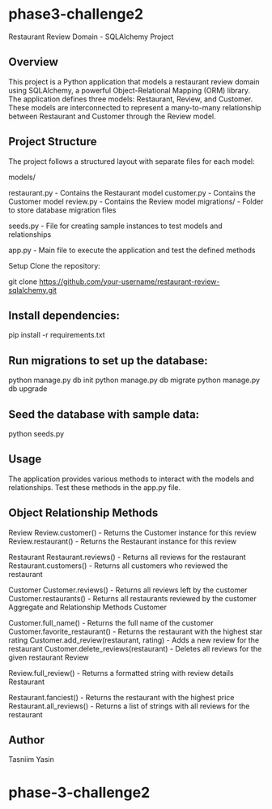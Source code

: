 # phase3-challenge2
Restaurant Review Domain - SQLAlchemy Project
 ## Overview
This project is a Python application that models a restaurant review domain using SQLAlchemy, a powerful Object-Relational Mapping (ORM) library. The application defines three models: Restaurant, Review, and Customer. These models are interconnected to represent a many-to-many relationship between Restaurant and Customer through the Review model.

## Project Structure
The project follows a structured layout with separate files for each model:

models/

restaurant.py - Contains the Restaurant model
customer.py - Contains the Customer model
review.py - Contains the Review model
migrations/ - Folder to store database migration files

seeds.py - File for creating sample instances to test models and relationships

app.py - Main file to execute the application and test the defined methods

Setup
Clone the repository:


git clone https://github.com/your-username/restaurant-review-sqlalchemy.git
 
 ## Install dependencies:
pip install -r requirements.txt

## Run migrations to set up the database:
python manage.py db init
python manage.py db migrate
python manage.py db upgrade

## Seed the database with sample data:
python seeds.py
 
 ## Usage
The application provides various methods to interact with the models and relationships. Test these methods in the app.py file.

## Object Relationship Methods
Review
Review.customer() - Returns the Customer instance for this review
Review.restaurant() - Returns the Restaurant instance for this review

Restaurant
Restaurant.reviews() - Returns all reviews for the restaurant
Restaurant.customers() - Returns all customers who reviewed the restaurant

Customer
Customer.reviews() - Returns all reviews left by the customer
Customer.restaurants() - Returns all restaurants reviewed by the customer
Aggregate and Relationship Methods
Customer

Customer.full_name() - Returns the full name of the customer
Customer.favorite_restaurant() - Returns the restaurant with the highest star rating
Customer.add_review(restaurant, rating) - Adds a new review for the restaurant
Customer.delete_reviews(restaurant) - Deletes all reviews for the given restaurant
Review

Review.full_review() - Returns a formatted string with review details
Restaurant

Restaurant.fanciest() - Returns the restaurant with the highest price
Restaurant.all_reviews() - Returns a list of strings with all reviews for the restaurant
 
## Author
Tasniim Yasin
# phase-3-challenge2
